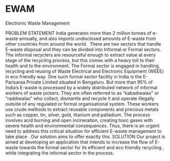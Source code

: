 # EWAM
Electronic Waste Management

PROBLEM STATEMENT
India generates more than 2 million tonnes of e-waste annually, and also imports undisclosed amounts of E-waste from other countries from around the world. 
There are two sectors that handle E-waste disposal and they can be divided into Informal or Formal sectors. The informal recyclers are resourceful enough to extract value at every stage of the recycling process, but this comes with a heavy toll to their health and to the environment. The Formal sector is engaged in handling, recycling and reusing of Waste Electrical and Electronic Equipment (WEEE) in eco friendly way. One such formal sector facility in India is the E- Parisaraa Private Limited situated in Bengaluru.
But more than 95% of India’s E-waste is processed by a widely distributed network of informal workers of waste pickers. They are often referred to as “kabadiwalas” or “raddiwalas” who collect, dismantle and recycle it and operate illegally outside of any regulated or formal organisational system. These workers use crude methods to extract reusable components and precious metals such as copper, tin, silver, gold, titanium and palladium. The process involves acid burning and open incineration, creating toxic gases with severe health and environmental consequences.
Thus, there is an urgent need to address this critical situation for efficient E-waste management to take place . Our solution aims to offer exactly this. 
SOLUTION
Our project is aimed at developing an application that intends to increase the flow of E-waste towards the formal sector for its efficient and eco friendly recycling , while integrating the informal sector in the process.






